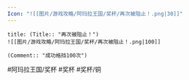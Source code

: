 ```yaml
---
Icon: "![[图片/游戏攻略/阿玛拉王国/奖杯/再次被阻止！.png|30]]"
---
```

```ad-common-bronze-trophy
title: (Title:: "再次被阻止！")
![[图片/游戏攻略/阿玛拉王国/奖杯/再次被阻止！.png|100]]

(Comment:: "成功格挡100次")
```

#阿玛拉王国/奖杯 #奖杯 #奖杯/铜
